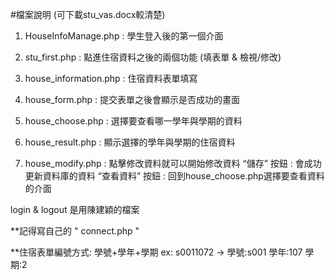#檔案說明 (可下載stu_vas.docx較清楚)

1.	HouseInfoManage.php : 學生登入後的第一個介面
 
2.	stu_first.php : 點進住宿資料之後的兩個功能 (填表單 & 檢視/修改)
 
3.	house_information.php : 住宿資料表單填寫

4.	house_form.php : 提交表單之後會顯示是否成功的畫面
 
5.	house_choose.php : 選擇要查看哪一學年與學期的資料
 
6.	house_result.php : 顯示選擇的學年與學期的住宿資料
 
7.	house_modify.php : 點擊修改資料就可以開始修改資料
    “儲存” 按鈕 : 會成功更新資料庫的資料
    “查看資料” 按鈕 : 回到house_choose.php選擇要查看資料的介面
 
login & logout 是用陳建穎的檔案

**記得寫自己的 " connect.php "

**住宿表單編號方式: 學號+學年+學期 ex: s0011072 -> 學號:s001 學年:107 學期:2 
